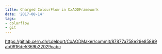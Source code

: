 ```yaml
---
title: Charged ColourFlow in CxAODFramework
date: '2017-08-14'
tags:
- colorflow
- git
---
```

https://gitlab.cern.ch/cdelport/CxAODMaker/commit/87877a758e29e85899ab0916de5369b22029cabc

